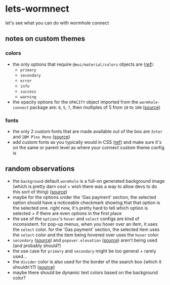 # lets-wormnect
let's see what you can do with wormhole connect

## notes on custom themes

### colors
* the only options that require `@mui/material/colors` objects are ([ref](https://mui.com/material-ui/customization/color/)):
  - `primary`
  - `secondary`
  - `error`
  - `info`
  - `success`
  - `warning`
* the opacity options for the `OPACITY` object imported from the `wormhole-connect` package are: `0`, `5`, `7`, then multiples of 5 from `10` to `100` ([source](https://github.com/wormhole-foundation/wormhole-connect/blob/e032790ba4496ce6068222bf89da332d3bf99610/wormhole-connect-loader/src/theme.ts#L74))

### fonts
* the only 2 custom fonts that are made available out of the box are `Inter` and `IBM Plex Mono` ([source](https://github.com/wormhole-foundation/wormhole-connect/blob/7ac44f84fea1c95e24703d9a0731fad336586cdb/wormhole-connect/src/App.css#L1))
* add custom fonts as you typically would in CSS ([ref](https://stackoverflow.com/questions/41676054/how-to-add-fonts-to-create-react-app-based-projects)) and make sure it's on the same or parent level as where your connect custom theme config is 

## random observations
* the `background` default `wormhole` is a full-on generated background image (which is pretty darn cool + wish there was a way to allow devs to do this sort of thing) ([source](https://github.com/wormhole-foundation/wormhole-connect/blob/e032790ba4496ce6068222bf89da332d3bf99610/wormhole-connect/src/components/Background/BackgroundImage.tsx#L16))
* maybe for the options under the 'Gas payment' section, the selected option should have a noticeable checkmark showing that that option is the selected one. right now, it's pretty hard to tell which option is selected + if there are even options in the first place
* the use of the `options`'s `hover` and `select` configs are kind of inconsistent. for pop-up menus, when you hover over an item, it uses the `select` color. for the 'Gas payment' section, the selected item uses the `select` color and the item being hovered over uses the `hover` color.
* `secondary` ([source](https://github.com/search?q=repo%3Awormhole-foundation%2Fwormhole-connect+palette.secondary&type=code)) and `popover.elevation` ([source](https://github.com/search?q=repo%3Awormhole-foundation%2Fwormhole-connect+popover.elevation&type=code)) aren't being used (and probably should?)
* the use case for `primary` and `secondary` might be too general + rarely used...
* the `divider` color is also used for the border of the search box (which it shouldn't?) ([source](https://github.com/wormhole-foundation/wormhole-connect/blob/e032790ba4496ce6068222bf89da332d3bf99610/wormhole-connect/src/components/Search.tsx#L25))
* maybe there should be dynamic text colors based on the background color?
